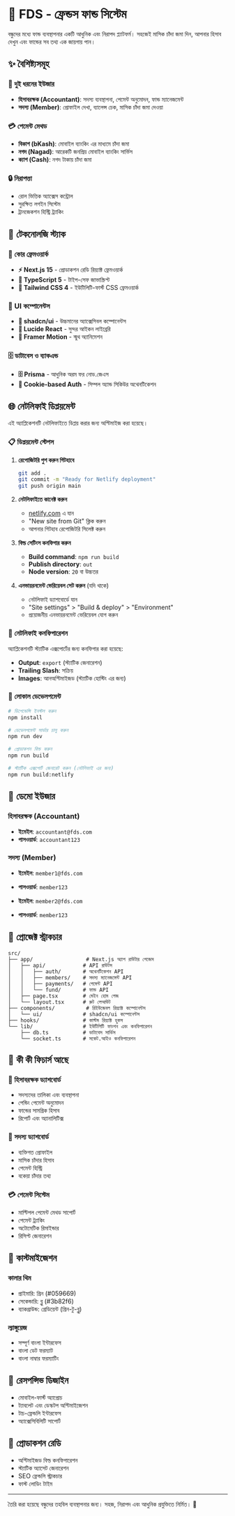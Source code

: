 # 🏦 FDS - ফ্রেন্ডস ফান্ড সিস্টেম

বন্ধুদের মধ্যে ফান্ড ব্যবস্থাপনার একটি আধুনিক এবং নিরাপদ প্ল্যাটফর্ম। সহজেই মাসিক চাঁদা জমা দিন, আপনার হিসাব দেখুন এবং ফান্ডের সব তথ্য এক জায়গায় পান।

## ✨ বৈশিষ্ট্যসমূহ

### 👥 দুই ধরনের ইউজার
- **হিসাবরক্ষক (Accountant)**: সদস্য ব্যবস্থাপনা, পেমেন্ট অনুমোদন, ফান্ড ম্যানেজমেন্ট
- **সদস্য (Member)**: প্রোফাইল দেখা, ব্যালেন্স চেক, মাসিক চাঁদা জমা দেওয়া

### 💳 পেমেন্ট মেথড
- **বিকাশ (bKash)**: মোবাইল ব্যাংকিং এর মাধ্যমে চাঁদা জমা
- **নগদ (Nagad)**: আরেকটি জনপ্রিয় মোবাইল ব্যাংকিং সার্ভিস
- **ক্যাশ (Cash)**: নগদ টাকায় চাঁদা জমা

### 🔒 নিরাপত্তা
- রোল ভিত্তিক অ্যাক্সেস কন্ট্রোল
- সুরক্ষিত লগইন সিস্টেম
- ট্রানজেকশন হিস্ট্রি ট্র্যাকিং

## 🚀 টেকনোলজি স্ট্যাক

### 🎯 কোর ফ্রেমওয়ার্ক
- **⚡ Next.js 15** - প্রোডাকশন রেডি রিয়্যাক্ট ফ্রেমওয়ার্ক
- **📘 TypeScript 5** - টাইপ-সেফ জাভাস্ক্রিপ্ট
- **🎨 Tailwind CSS 4** - ইউটিলিটি-ফার্স্ট CSS ফ্রেমওয়ার্ক

### 🧩 UI কম্পোনেন্টস
- **🧩 shadcn/ui** - উচ্চমানের অ্যাক্সেসিবল কম্পোনেন্টস
- **🎯 Lucide React** - সুন্দর আইকন লাইব্রেরি
- **🌈 Framer Motion** - স্মুথ অ্যানিমেশন

### 🗄️ ডাটাবেস ও ব্যাকএন্ড
- **🗄️ Prisma** - আধুনিক অরম ফর নোড.জেএস
- **🔐 Cookie-based Auth** - সিম্পল অ্যান্ড সিকিউর অথেনটিকেশন

## 🌐 নেটলিফাই ডিপ্লয়মেন্ট

এই অ্যাপ্লিকেশনটি নেটলিফাইতে ডিপ্লয় করার জন্য অপ্টিমাইজ করা হয়েছে।

### 📋 ডিপ্লয়মেন্ট স্টেপস

1. **রেপোজিটরি পুশ করুন গিটহাবে**
   ```bash
   git add .
   git commit -m "Ready for Netlify deployment"
   git push origin main
   ```

2. **নেটলিফাইতে কানেক্ট করুন**
   - [netlify.com](https://netlify.com) এ যান
   - "New site from Git" ক্লিক করুন
   - আপনার গিটহাব রেপোজিটরি সিলেক্ট করুন

3. **বিল্ড সেটিংস কনফিগার করুন**
   - **Build command**: `npm run build`
   - **Publish directory**: `out`
   - **Node version**: `20` বা উচ্চতর

4. **এনভায়রনমেন্ট ভেরিয়েবল সেট করুন** (যদি থাকে)
   - নেটলিফাই ড্যাশবোর্ডে যান
   - "Site settings" > "Build & deploy" > "Environment"
   - প্রয়োজনীয় এনভায়রনমেন্ট ভেরিয়েবল যোগ করুন

### 🔧 নেটলিফাই কনফিগারেশন

অ্যাপ্লিকেশনটি স্ট্যাটিক এক্সপোর্টের জন্য কনফিগার করা হয়েছে:

- **Output**: `export` (স্ট্যাটিক জেনারেশন)
- **Trailing Slash**: সক্রিয়
- **Images**: আনঅপ্টিমাইজড (স্ট্যাটিক হোস্টিং এর জন্য)

### 🚀 লোকাল ডেভেলপমেন্ট

```bash
# ডিপেন্ডেন্সি ইনস্টল করুন
npm install

# ডেভেলপমেন্ট সার্ভার চালু করুন
npm run dev

# প্রোডাকশন বিল্ড করুন
npm run build

# স্ট্যাটিক এক্সপোর্ট জেনারেট করুন (নেটলিফাই এর জন্য)
npm run build:netlify
```

## 👤 ডেমো ইউজার

### হিসাবরক্ষক (Accountant)
- **ইমেইল**: `accountant@fds.com`
- **পাসওয়ার্ড**: `accountant123`

### সদস্য (Member)
- **ইমেইল**: `member1@fds.com`
- **পাসওয়ার্ড**: `member123`

- **ইমেইল**: `member2@fds.com`
- **পাসওয়ার্ড**: `member123`

## 📁 প্রোজেক্ট স্ট্রাকচার

```
src/
├── app/                 # Next.js অ্যাপ রাউটার পেজেস
│   ├── api/            # API রাউটস
│   │   ├── auth/       # অথেনটিকেশন API
│   │   ├── members/    # সদস্য ম্যানেজমেন্ট API
│   │   ├── payments/   # পেমেন্ট API
│   │   └── fund/       # ফান্ড API
│   ├── page.tsx        # মেইন হোম পেজ
│   └── layout.tsx      # রুট লেআউট
├── components/          # রিইউজেবল রিয়্যাক্ট কম্পোনেন্টস
│   └── ui/             # shadcn/ui কম্পোনেন্টস
├── hooks/              # কাস্টম রিয়্যাক্ট হুকস
└── lib/                # ইউটিলিটি ফাংশন এবং কনফিগারেশন
    ├── db.ts           # ডাটাবেস সার্ভিস
    └── socket.ts       # সকেট.আইও কনফিগারেশন
```

## 🎨 কী কী ফিচার্স আছে

### 🏦 হিসাবরক্ষক ড্যাশবোর্ড
- সদস্যদের তালিকা এবং ব্যবস্থাপনা
- পেন্ডিং পেমেন্ট অনুমোদন
- ফান্ডের সামগ্রিক হিসাব
- রিপোর্ট এবং অ্যানালিটিক্স

### 👤 সদস্য ড্যাশবোর্ড
- ব্যক্তিগত প্রোফাইল
- মাসিক চাঁদার হিসাব
- পেমেন্ট হিস্ট্রি
- বকেয়া চাঁদার তথ্য

### 💳 পেমেন্ট সিস্টেম
- মাল্টিপল পেমেন্ট মেথড সাপোর্ট
- পেমেন্ট ট্র্যাকিং
- অটোমেটিক রিমাইন্ডার
- রিসিপ্ট জেনারেশন

## 🔧 কাস্টমাইজেশন

### কালার থিম
- প্রাইমারি: গ্রিন (#059669)
- সেকেন্ডারি: ব্লু (#3b82f6)
- ব্যাকগ্রাউন্ড: গ্রেডিয়েন্ট (গ্রিন-টু-ব্লু)

### ল্যাঙ্গুয়েজ
- সম্পূর্ণ বাংলা ইন্টারফেস
- বাংলা ডেট ফরম্যাট
- বাংলা নাম্বার ফরম্যাটিং

## 📱 রেসপন্সিভ ডিজাইন

- মোবাইল-ফার্স্ট অ্যাপ্রোচ
- ট্যাবলেট এবং ডেস্কটপ অপ্টিমাইজেশন
- টাচ-ফ্রেন্ডলি ইন্টারফেস
- অ্যাক্সেসিবিলিটি সাপোর্ট

## 🚀 প্রোডাকশন রেডি

- অপ্টিমাইজড বিল্ড কনফিগারেশন
- স্ট্যাটিক অ্যাসেট জেনারেশন
- SEO ফ্রেন্ডলি স্ট্রাকচার
- ফাস্ট লোডিং টাইম

---

তৈরি করা হয়েছে বন্ধুদের তহবিল ব্যবস্থাপনার জন্য। সহজ, নিরাপদ এবং আধুনিক প্রযুক্তিতে নির্মিত। 🏦
